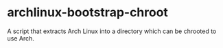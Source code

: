 # archlinux-bootstrap-chroot
A script that extracts Arch Linux into a directory which can be chrooted to use Arch.
